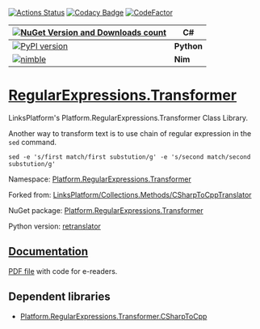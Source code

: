 [![Actions Status](https://github.com/linksplatform/RegularExpressions.Transformer/workflows/CD/badge.svg)](https://github.com/linksplatform/RegularExpressions.Transformer/actions?workflow=CD)
[![Codacy Badge](https://api.codacy.com/project/badge/Grade/7bcd272efb834b7993f0cf3ea1e9bb69)](https://www.codacy.com/manual/drakonard/RegularExpressions.Transformer?utm_source=github.com&amp;utm_medium=referral&amp;utm_content=linksplatform/RegularExpressions.Transformer&amp;utm_campaign=Badge_Grade)
[![CodeFactor](https://www.codefactor.io/repository/github/linksplatform/regularexpressions.transformer/badge)](https://www.codefactor.io/repository/github/linksplatform/regularexpressions.transformer)

| [![NuGet Version and Downloads count](https://buildstats.info/nuget/Platform.RegularExpressions.Transformer)](https://www.nuget.org/packages/Platform.RegularExpressions.Transformer) | C# |
|-|-|
| [![PyPI version](https://badge.fury.io/py/retranslator.svg)](https://badge.fury.io/py/retranslator)  | __Python__  |
| [![nimble](https://raw.githubusercontent.com/yglukhov/nimble-tag/master/nimble.png)](https://nimble.directory/pkg/retranslator)  | __Nim__  |

# [RegularExpressions.Transformer](https://github.com/linksplatform/RegularExpressions.Transformer)

LinksPlatform's Platform.RegularExpressions.Transformer Class Library.

Another way to transform text is to use chain of regular expression in the `sed` command.

```Shell
sed -e 's/first match/first substution/g' -e 's/second match/second substution/g'
```

Namespace: [Platform.RegularExpressions.Transformer](https://linksplatform.github.io/RegularExpressions.Transformer/csharp/api/Platform.RegularExpressions.Transformer.html)

Forked from: [LinksPlatform/Collections.Methods/CSharpToCppTranslator](https://github.com/linksplatform/Collections.Methods/tree/20ac8963cdeb8f68013139f4083abd98be03ff43/CSharpToCppTranslator)

NuGet package: [Platform.RegularExpressions.Transformer](https://www.nuget.org/packages/Platform.RegularExpressions.Transformer)

Python version: [retranslator](https://github.com/linksplatform/RegularExpressions.Transformer/tree/master/python)

## [Documentation](https://linksplatform.github.io/RegularExpressions.Transformer)
[PDF file](https://linksplatform.github.io/RegularExpressions.Transformer/csharp/Platform.RegularExpressions.Transformer.pdf) with code for e-readers.

## Dependent libraries
*   [Platform.RegularExpressions.Transformer.CSharpToCpp](https://github.com/linksplatform/RegularExpressions.Transformer.CSharpToCpp)
